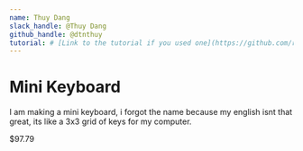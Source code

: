 ```yaml
---
name: Thuy Dang
slack_handle: @Thuy Dang
github_handle: @dtnthuy
tutorial: # [Link to the tutorial if you used one](https://github.com/ruiqimao/keyboard-pcb-guide)
---
```


# Mini Keyboard

<!-- Describe your board in 2-3 sentences. What are you making? What will it do? -->
I am making a mini keyboard, i forgot the name because my english isnt that great, its like a 3x3 grid of keys for my computer.
<!-- How much is it going to cost? -->
$97.79
<!-- Tell us a little bit about your design process. What were some challenges? What helped? ***Totally optional*** -->
